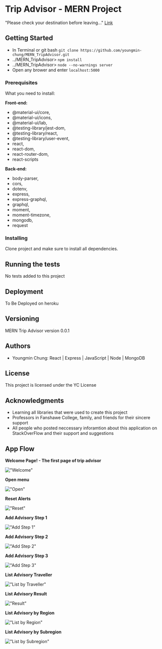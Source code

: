 # Trip Advisor - MERN Project

"Please check your destination before leaving..." [Link](https://mern-trip-advisor.herokuapp.com/?target=_blank)

## Getting Started

- In Terminal or git bash `git clone https://github.com/youngmin-chung/MERN_TripAdvisor.git`
- ../MERN_TripAdvisor> `npm install`
- ../MERN_TripAdvisor> `node --no-warnings server`
- Open any brower and enter `localhost:5000`

### Prerequisites

What you need to install:

__Front-end:__
- @material-ui/core,
- @material-ui/icons,
- @material-ui/lab,
- @testing-library/jest-dom,
- @testing-library/react,
- @testing-library/user-event,
- react,
- react-dom,
- react-router-dom,
- react-scripts

__Back-end:__
- body-parser,
- cors,
- dotenv,
- express,
- express-graphql,
- graphql,
- moment,
- moment-timezone,
- mongodb,
- request

### Installing

Clone project and make sure to install all dependencies.

## Running the tests

No tests added to this project

## Deployment

To Be Deployed on heroku

## Versioning

MERN Trip Advisor version 0.0.1

## Authors

* Youngmin Chung: React | Express | JavaScript | Node | MongoDB



## License

This project is licensed under the YC License

## Acknowledgments

* Learning all libraries that were used to create this project
* Professors in Fanshawe College, family, and friends for their sincere support 
* All people who posted neccessary inforamtion about this application on StackOverFlow and their support and suggestions



## App Flow

__Welcome Page! - The first page of trip advisor__

!["Welcome"](https://github.com/youngmin-chung/capture/blob/master/Trip_welcome.PNG)

__Open menu__

!["Open"](https://github.com/youngmin-chung/capture/blob/master/Trip_menu.PNG)

__Reset Alerts__

!["Reset"](https://github.com/youngmin-chung/capture/blob/master/Trip_reset.PNG)

__Add Advisory Step 1__

!["Add Step 1"](https://github.com/youngmin-chung/capture/blob/master/Trip_add1.PNG)

__Add Advisory Step 2__

!["Add Step 2"](https://github.com/youngmin-chung/capture/blob/master/Trip_add2.PNG)

__Add Advisory Step 3__

!["Add Step 3"](https://github.com/youngmin-chung/capture/blob/master/Trip_add3.PNG)

__List Advisory Traveller__

!["List by Traveller"](https://github.com/youngmin-chung/capture/blob/master/Trip_list1.PNG)

__List Advisory Result__

!["Result"](https://github.com/youngmin-chung/capture/blob/master/Trip_list2.PNG)

__List Advisory by Region__

!["List by Region"](https://github.com/youngmin-chung/capture/blob/master/Trip_list3.PNG)

__List Advisory by Subregion__

!["List by Subregion"](https://github.com/youngmin-chung/capture/blob/master/Trip_list4.PNG)
